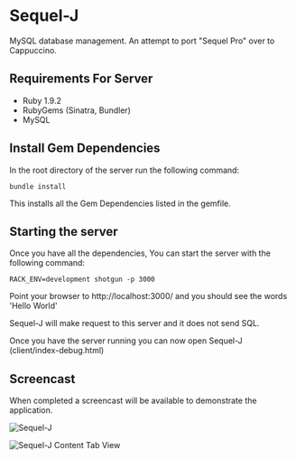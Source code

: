 # Sequel-J

MySQL database management. An attempt to port "Sequel Pro" over to Cappuccino.

## Requirements For Server

* Ruby 1.9.2
* RubyGems (Sinatra, Bundler)
* MySQL

## Install Gem Dependencies

In the root directory of the server run the following command:

    bundle install

This installs all the Gem Dependencies listed in the gemfile.


## Starting the server

Once you have all the dependencies, You can start the server with the following command:

    RACK_ENV=development shotgun -p 3000

Point your browser to http://localhost:3000/ and you should see the words 'Hello World'

Sequel-J will make request to this server and it does not send SQL.

Once you have the server running you can now open Sequel-J (client/index-debug.html)


## Screencast

When completed a screencast will be available to demonstrate the application.


![Sequel-J](http://github.com/downloads/fernyb/Sequel-J/sequel-j-login.png)

![Sequel-J Content Tab View](http://github.com/downloads/fernyb/Sequel-J/sequel-j-content-tab.png)
